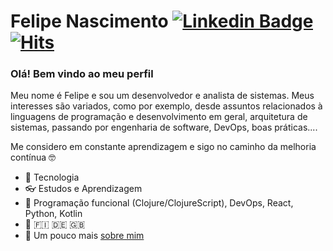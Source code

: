 # Felipe Nascimento [![Linkedin Badge](https://img.shields.io/badge/-LinkedIn-blue?style=flat-square&logo=Linkedin&logoColor=white)](https://www.linkedin.com/in/felipebasina/) [![Hits](https://hits.seeyoufarm.com/api/count/incr/badge.svg?url=https%3A%2F%2Fgithub.com%2Ffelipe-basina&count_bg=%2379C83D&title_bg=%23555555&icon=&icon_color=%23E7E7E7&title=visitors&edge_flat=false)](https://hits.seeyoufarm.com)

### Olá! Bem vindo ao meu perfil

Meu nome é Felipe e sou um desenvolvedor e analista de sistemas. Meus interesses são variados, como por exemplo, desde assuntos relacionados à linguagens de programação e desenvolvimento em geral, arquitetura de sistemas, passando por engenharia de software, DevOps, boas práticas....

Me considero em constante aprendizagem e sigo no caminho da melhoria contínua :nerd_face:

- :green_heart: Tecnologia
- :eyeglasses: Estudos e Aprendizagem
- 🌱 Programação funcional (Clojure/ClojureScript), DevOps, React, Python, Kotlin
- 🦉 🇫🇮  🇩🇪  🇬🇧
- 💬 Um pouco mais <a href="https://about.me/escapistabr" alt="aboutme" target="_blank" rel="noopener noreferrer">sobre mim</a>


<!--
**felipe-basina/felipe-basina** is a ✨ _special_ ✨ repository because its `README.md` (this file) appears on your GitHub profile.

Here are some ideas to get you started:

- 🔭 I’m currently working on ...
- 🌱 I’m currently learning ...
- 👯 I’m looking to collaborate on ...
- 🤔 I’m looking for help with ...
- 💬 Ask me about ...
- 📫 How to reach me: ...
- 😄 Pronouns: ...
- ⚡ Fun fact: ...
-->
